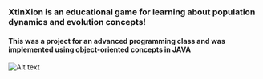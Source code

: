 ### XtinXion is an educational game for learning about population dynamics and evolution concepts!
#### This was a project for an advanced programming class and was implemented using object-oriented concepts in JAVA

![Alt text](https://github.com/jpxrc/Projects/edit/master/XtinXion/XtinXion/screenshot_1.png?raw=true "XtinXion Screenshot")
